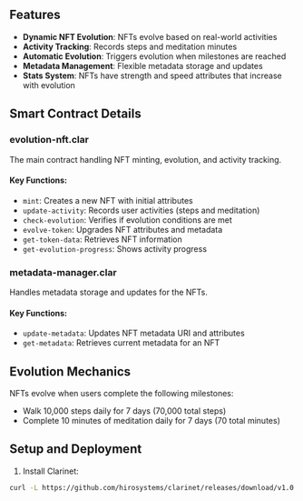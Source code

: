 
## Features

- **Dynamic NFT Evolution**: NFTs evolve based on real-world activities
- **Activity Tracking**: Records steps and meditation minutes
- **Automatic Evolution**: Triggers evolution when milestones are reached
- **Metadata Management**: Flexible metadata storage and updates
- **Stats System**: NFTs have strength and speed attributes that increase with evolution

## Smart Contract Details

### evolution-nft.clar

The main contract handling NFT minting, evolution, and activity tracking.

#### Key Functions:

- `mint`: Creates a new NFT with initial attributes
- `update-activity`: Records user activities (steps and meditation)
- `check-evolution`: Verifies if evolution conditions are met
- `evolve-token`: Upgrades NFT attributes and metadata
- `get-token-data`: Retrieves NFT information
- `get-evolution-progress`: Shows activity progress

### metadata-manager.clar

Handles metadata storage and updates for the NFTs.

#### Key Functions:

- `update-metadata`: Updates NFT metadata URI and attributes
- `get-metadata`: Retrieves current metadata for an NFT

## Evolution Mechanics

NFTs evolve when users complete the following milestones:
- Walk 10,000 steps daily for 7 days (70,000 total steps)
- Complete 10 minutes of meditation daily for 7 days (70 total minutes)

## Setup and Deployment

1. Install Clarinet:
```bash
curl -L https://github.com/hirosystems/clarinet/releases/download/v1.0.0/clarinet-linux-x64-glibc.tar.gz | tar xz
